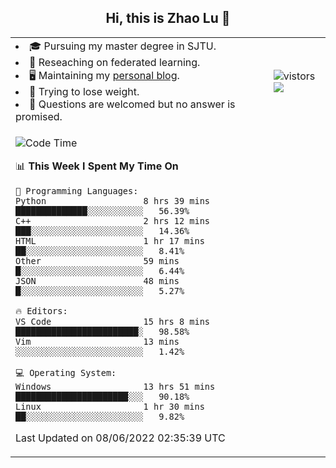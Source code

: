 <h2 align="center"> Hi, this is Zhao Lu 👋</h2>

<table style="overflow:hidden;">
    <tr> 
        <td>
            <li>🎓 Pursuing my master degree in SJTU.</li>
            <li>🌱 Reseaching on federated learning.</li>
            <li>🖥️ Maintaining my <a href="https://ifarewell.xyz">personal blog</a>.</li>
            <li>💪 Trying to lose weight.</li>
            <li>💬 Questions are welcomed but no answer is promised.</li> 
        </td>
        <td>
            <img src="https://visitor-badge.glitch.me/badge?page_id=ifarewell" alt="vistors" />
        <br>
          <img src="https://github-readme-stats.vercel.app/api?username=ifarewell&theme=graywhite&hide=prs,contribs&show_icons=true&hide_border=true&icon_color=CE1D2D&text_color=718096&bg_color=ffffff&hide_title=true" />
        </td>
    </tr>
    <tr>
        <td colspan="2">
            
<!--START_SECTION:waka-->
![Code Time](http://img.shields.io/badge/Code%20Time-192%20hrs%2019%20mins-blue)

📊 **This Week I Spent My Time On** 

```text
💬 Programming Languages: 
Python                   8 hrs 39 mins       ██████████████░░░░░░░░░░░   56.39% 
C++                      2 hrs 12 mins       ███░░░░░░░░░░░░░░░░░░░░░░   14.36% 
HTML                     1 hr 17 mins        ██░░░░░░░░░░░░░░░░░░░░░░░   8.41% 
Other                    59 mins             █░░░░░░░░░░░░░░░░░░░░░░░░   6.44% 
JSON                     48 mins             █░░░░░░░░░░░░░░░░░░░░░░░░   5.27%

🔥 Editors: 
VS Code                  15 hrs 8 mins       ████████████████████████░   98.58% 
Vim                      13 mins             ░░░░░░░░░░░░░░░░░░░░░░░░░   1.42%

💻 Operating System: 
Windows                  13 hrs 51 mins      ██████████████████████░░░   90.18% 
Linux                    1 hr 30 mins        ██░░░░░░░░░░░░░░░░░░░░░░░   9.82%

```


 Last Updated on 08/06/2022 02:35:39 UTC
<!--END_SECTION:waka-->
            
</td></tr>
</table>

